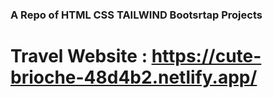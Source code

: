 ### A Repo of HTML CSS TAILWIND Bootsrtap Projects

# Travel Website : https://cute-brioche-48d4b2.netlify.app/
